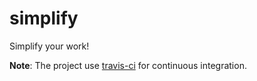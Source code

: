 # simplify
Simplify your work!

**Note**: The project use [travis-ci](https://travis-ci.org/atsaug/simplify/) for continuous integration.
